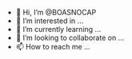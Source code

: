 - 👋 Hi, I’m @BOASNOCAP
- 👀 I’m interested in ...
- 🌱 I’m currently learning ...
- 💞️ I’m looking to collaborate on ...
- 📫 How to reach me ...

<!---
BOASNOCAP/BOASNOCAP is a ✨ special ✨ repository because its `README.md` (this file) appears on your GitHub profile.
You can click the Preview link to take a look at your changes.
--->
